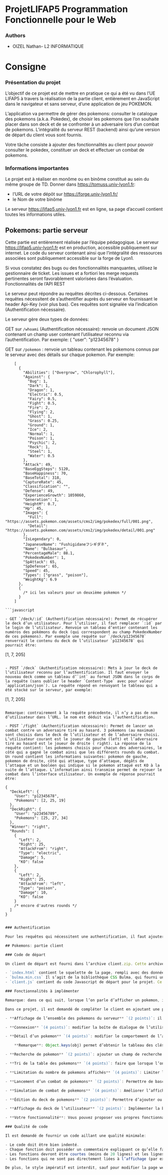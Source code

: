 # ProjetLIFAP5 Programmation Fonctionnelle pour le Web

### Authors

- OIZEL Nathan- L2 INFORMATIQUE

# Consigne

### Présentation du projet

L’objectif de ce projet est de mettre en pratique ce qui a été vu dans l’UE LIFAP5 à travers la réalisation de la partie client, entièrement en JavaScript dans le navigateur et sans serveur, d’une application de jeu POKEMON.

L’application va permettre de gérer des pokemons: consulter le catalogue des pokemons (a.k.a. Pokedex), de choisir les pokemons que l’on souhaite placer dans son deck et de se confronter à un adversaire lors d’un combat de pokemons. L’intégralité du serveur REST (backend) ainsi qu’une version de départ du client vous sont fournis.

Votre tâche consiste à ajouter des fonctionnalités au client pour pouvoir consulter le pokedex, constituer un deck et effectuer un combat de pokemons.

### Informations importantes

Le projet est à réaliser en monôme ou en binôme constitué au sein du même groupe de TD. Donner dans https://tomuss.univ-lyon1.fr:
- l’URL de votre dépôt sur https://forge.univ-lyon1.fr/
- le Nom de votre binôme

Le serveur https://lifap5.univ-lyon1.fr est en ligne, sa page d’accueil contient toutes les informations utiles.

## Pokemons: partie serveur

Cette partie est entièrement réalisée par l’équipe pédagogique. Le serveur https://lifap5.univ-lyon1.fr est en production, accessible publiquement sur internet. Le code du serveur contenant ainsi que l’intégralité des ressources associées sont publiquement accessible sur la forge de Lyon1.

Si vous constatez des bugs ou des fonctionnalités manquantes, utilisez le gestionnaire de ticket. Les issues et a fortiori les merge requests pertinentes seront favorablement valorisées dans l’évaluation.
Fonctionnalités de l’API REST

Le serveur peut répondre au requêtes décrites ci-dessous. Certaines requêtes nécessitent de s’authentifier auprès du serveur en fournissant le header Api-Key (voir plus bas). Ces requêtes sont signalée via l’indication (Authentification nécessaire).

Le serveur gère deux types de données:

GET sur `/whoami` (Authentification nécessaire): renvoie un document JSON contenant un champ user contenant l’utilisateur reconnu via l’authentification. Par exemple:
	{ "user": "p12345678" }

GET sur `/pokemon` : renvoie un tableau contenant les pokemons connus par le serveur avec des détails sur chaque pokemon. Par exemple:
```
    [
      {
        "Abilities": ["Overgrow", "Chlorophyll"],
        "Against": {
          "Bug": 1,
          "Dark": 1,
          "Dragon": 1,
          "Electric": 0.5,
          "Fairy": 0.5,
          "Fight": 0.5,
          "Fire": 2,
          "Flying": 2,
          "Ghost": 1,
          "Grass": 0.25,
          "Ground": 1,
          "Ice": 2,
          "Normal": 1,
          "Poison": 1,
          "Psychic": 2,
          "Rock": 1,
          "Steel": 1,
          "Water": 0.5
        },
        "Attack": 49,
        "BaseEggSteps": 5120,
        "BaseHappiness": 70,
        "BaseTotal": 318,
        "CaptureRate": 45,
        "Classification": "",
        "Defense": 49,
        "ExperienceGrowth": 1059860,
        "Generation": 1,
        "HeightM": 0.7,
        "Hp": 45,
        "Images": {
          "Full": "https://assets.pokemon.com/assets/cms2/img/pokedex/full/001.png",
          "Detail": "https://assets.pokemon.com/assets/cms2/img/pokedex/detail/001.png"
        },
        "IsLegendary": 0,
        "JapaneseName": "Fushigidaneフシギダネ",
        "Name": "Bulbasaur",
        "PercentageMale": 88.1,
        "PokedexNumber": 1,
        "SpAttack": 65,
        "SpDefense": 65,
        "Speed": 45,
        "Types": ["grass", "poison"],
        "WeightKg": 6.9
      },
      {
        /* ici les valeurs pour un deuxième pokemon */
      }
    ]

```javascript

- GET `/deck/:id` (Authentification nécessaire): Permet de récupérer le deck d’un utilisateur. Pour l’utiliser, il faut remplacer `:id` par le login de l’utilisateur. Renvoie un tableau d’entier contenant les numéros des pokémons du deck (qui correspondent au champ PokedexNumber de ces pokemons). Par exemple une requête sur `/deck/p12345678` renverrait le contenu du deck de l’utilisateur `p12345678` qui pourrait être:

```
[1, 7, 205]
```

- POST `/deck` (Authentification nécessaire): Mets à jour le deck de l’utilisateur reconnu par l’authentification. Il faut envoyer le nouveau deck comme un tableau d’`int` au format JSON dans le corps de la requête (sans oublier le header `Content-Type` avec pour valeur `application/json`). La requête répond en renvoyant le tableau qui a été stocké sur le serveur, par exemple:

```
[1, 7, 205]
```

Remarque: contrairement à la requête précedente, il n’y a pas de nom d’utilisateur dans l’URL. le nom est déduit via l’authentification.

- POST `/fight` (Authentification nécessaire): Permet de lancer un combat contre un adversaire tiré au hasard. 3 pokemons (au maximum) sont choisis dans le deck de l’utilisateur et de l’adversaire choisi. L’utilisateur courant est le joueur de gauche (left) et l’adversaire tiré au hasard est le joueur de droite ( right). La réponse de la requête contient: les pokemons choisis pour chacun des adversaires, le côté qui a gagné le combat ainsi que les différents rounds du combat. Un round contient les informations suivantes: pokemon de gauche, pokemon de droite, côté qui attaque, type d’attaque, dégâts de l’attaque et un booléen qui indique si le pokemon attaqué est KO à la suite de l’attaque. L’information ainsi transmise permet de rejouer le combat dans l’interface utilisateur. Un exemple de réponse pourrait être:

```
    {
      "DeckLeft": {
        "User": "p12345678",
        "Pokemons": [2, 25, 19]
      },
      "DeckRight": {
        "User": "p23456789",
        "Pokemons": [25, 27, 34]
      },
      "Winner": "right",
      "Rounds": [
        {
          "Left": 2,
          "Right": 25,
          "AttackFrom": "right",
          "Type": "electric",
          "Damage": 5,
          "KO": false
        },
        {
          "Left": 2,
          "Right": 25,
          "AttackFrom": "left",
          "Type": "poison",
          "Damage": 10,
          "KO": false
        }
        /* encore d'autres rounds */
      ]
    }

```javascript

### Authentification

Pour les requêtes qui nécessitent une authentification, il faut ajouter un header `Api-Key` dont la valeur est une clé d’API. Chaque étudiant dispose d’une clé d’API indiquée dans tomuss. En cas de clé erronée, la réponse du serveur aura un statut `401`.

## Pokemons: partie client

### Code de départ

Un client de départ est fourni dans l’archive client.zip. Cette archive comprend trois fichiers:

- `index.html` contient le squelette de la page, rempli avec des données fictives. Cela permet d’avoir une idée de ce à quoi pourra ressembler l’application une fois que l’on utilisera les données du serveur.
- `bulma.min.css` Il s’agit de la bibliothèque CSS Bulma, qui fourni un ensemble de styles CSS fournissant un ensemble de composants simples. Cette bibliothèque n’inclus pas de Javascript, il faudra donc coder les interactions utilisateur de votre côté. Ce fichier est chargé par `index.html`.
- `client.js` contient du code Javascript de départ pour le projet. Ce code comprend l’affichage d’une boîte de dialogue “Utilisateur” et l’affichage de l’utilisateur correspondant à la clé d’API de la constante apiKey. Chacune de ces fonctionnalités correspond à autant d’exemples dont vous pourrez vous inspirer.

### Fonctionnalités à implémenter

Remarque: dans ce qui suit, lorsque l’on parle d’afficher un pokemon, il faut au minimum afficher son nom ou son image. Le numéro du pokemon ne suffit pas.

Dans ce projet, il est demandé de compléter le client en ajoutant une partie fonctionnalités suivantes:

- **Affichage de l’ensemble des pokemons du serveur** `(2 points)`: il s’agit de remplacer les données de la table des pokemons par les données issues du serveur lifap5 (GET /pokemon, voir ci-dessus).

- **Connexion** `(4 points)`: modifier la boîte de dialogue de l’utilisateur de façon à pouvoir saisir une clé d’API dans un champ de type password, puis permettre de vérifier que cette clé fonctionne en utilisant la route /whoami (comme dans le code fourni, la différence est que le code fourni utilise la clé déclarée en constante). Changer l’affichage du bouton de façon à afficher Connexion si la clé d’API n’est pas valable (y compris si elle est vide). Changer également cet affichage pour afficher le login de l’utilisateur et un bouton “Déconnexion” à la place du bouton connexion si la clé d’API est valide.

- **Détail d’un pokemon** `(4 points)`: modifier le comportement de l’application de telle manière que lorsque l’on clique sur un pokemon dans la table des pokemons, les détails de ce pokemon soient affichés sur le côté. On affichera en particulier les types d’attaque pour lesquels ce pokemon est résistant (valeur inférieure à 1 dans le dictionnaire Against) ou faible (valeur supérieure à 1 dans le dictionnaire Against). Si elle est affichée dans la table des pokemons, la ligne correspondant au pokemon détaillé sera mise en surbrillance.

	**Remarque**: Object.keys(obj) permet d’obtenir le tableau des clés du dictionnaire obj, cf doc.

- **Recherche de pokemon** `(2 points)`: ajouter un champ de recherche qui permettra de chercher des pokemons en fonction de leur nom. Lorsque du texte est présent dans ce champ, on affichera que les pokemons dont le nom contient la valeur saisie.

- **Tri de la table des pokemons** `(4 points)`: faire que lorsque l’on clique sur un titre d’une colonne dans la table des pokemons, cette dernière soit triée selon cette colonne. Si la colonne cliquée est déjà utilisée pour déterminer l’ordre des lignes de la table, le clic inversera cet ordre. On ajoutera un symbole ou une icône dans le titre de colonne pour indiquer la colonne utilisée pour le tri ainsi que le sens du tri.

- **Limitation du nombre de pokemons affichés** `(4 points)`: Limiter l’affichage des pokemons aux 10 premiers pokemons. Ajouter un bouton permettant d’augmenter cette limite de 10 pokemons supplémentaires. Un appui répété sur ce bouton permettra d’afficher toujours plus de pokemons. Ajouter également un bouton pour afficher moins de pokemons (10 pokemons de moins à chaque clic, avec une limite minimale à 10 pokemons).

- **Lancement d’un combat de pokemons** `(2 points)`: Permettre de basculer l’affichage “Pokedex” vers un affichage “Combat” contenant un bouton pour lancer un combat. Un clic sur ce bouton déclenchera une requête pour réaliser un combat sur le serveur (POST sur `/fight`, cf ci-dessus). Une fois le résultat du combat reçu, on affichera un message pour indiquer si l’utilisateur a gagné le combat ou non. On affichera également la liste des rounds avec les différentes informations pour chaque round (pokemons concernés, attaques, etc)

- **Simulation de combat de pokemons** `(4 points)`: Améliorer l’affichage des rounds: on affiche un seul round à la fois. Toutes  les secondes, jusqu’à épuisement des rounds, on affiche le round suivant. Par ailleurs, on affichera les pokemons du deck de chaque participant et on indiquera si ces pokemons sont KO ou non. Cet affichage devra être synchronisé avec l’affichage des rounds (i.e. un pokemon ne sera indiqué comme KO que si le round où il a été mis KO est passé).

- **Édition du deck de pokemons** `(2 points)`: Permettre d’ajouter ou de supprimer un pokemon du deck de l’utilisateur. Cette modification du deck devra être persistée sur le serveur (utilisation de POST `/deck`, c.f. ci-dessus). On pourra par exemple ajouter des boutons d’ajouter/suppression de pokemon dans la table des pokemons ou bien dans l’affichage du détail d’un pokemon.

- **Affichage du deck de l’utilisateur** `(2 points)`: Implémenter la bascule vers l’onglet “Mes pokemons” qui limitera l’affichage aux pokemons du deck de l’utilisateur (récupérés via GET /deck/:id, c.f. ci-dessus).

- **Votre fonctionnalité**: Vous pouvez proposer vos propres fonctionnalités. Afin qu’elles puissent être prises en compte, il faudra demander à un enseignant de l’UE son aval et le nombre de points que cette fonctionnalité pourra vous rapporter. En l’absence de réponse d’un enseignant, la fonctionnalité rapportera zéro point.

### Qualité de code

Il est demandé de fournir un code aillant une qualité minimale:

- Le code doit être bien indenté.
- Chaque fonction doit posséder un commentaire expliquant ce qu’elle fait, ses arguments en entrée et ce qu’elle renvoie. On pourra s’inspirer des commentaires du code fourni pour un exemple de formattage de ces commentaires.
- Les fonctions devront être courtes (moins de 20 lignes) et les lignes faire moins de 80 caractères. Ce dernier point peut être vérifié par eslint. Il faudra donc découper votre code et vos fonctionnalités complexes en functions simples.
- Les fonctions qui ne sont pas directement liées à l’affichage (par exemple une fonction qui calcule un tableau de pokemons à afficher) devront être testées. Il est possible pour cela de reprendre le système de tests (via mocha et chai) mis en place pour les TPs 2 et 3.

De plus, le style impératif est interdit, sauf pour modifier la page web. Par exemple, il est autorisé de faire des affectations sur les champs onclick ou innerHTML, mais il est interdit de faire des boucles avec un compteur. Il s’agit d’un exercice de style afin de montrer que vous êtes capable d’adopter le style fonctionnel pour programmer. En particulier l’usage et var et let est interdit, seul const peut être utilisé. Si vous suivez le principe de fonctionnement du code fourni, seule la fonction metAJourPage contiendra des affectations en dehors des déclarations const.
